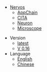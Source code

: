 <!-- the following part should be indentical to https://raw.githubusercontent.com/cryptape/Nervos-Docs/master/_navbar.md -->
* [Nervos](https://cryptape.github.io/Nervos-Docs)
  * [AppChain](https://cryptape.github.io/Nervos-AppChain-Docs/)
  * [CITA](https://mine77.github.io/Cita-Docs/)
  * [Neuron](https://cryptape.github.io/Neuron-Android/#/)
  * [Microscope](https://cryptape.github.io/Microscope/)
<!-- the above part should be indentical to https://raw.githubusercontent.com/cryptape/Nervos-Docs/master/_navbar.md -->
* Version
  * [latest](en-US/latest/index.md)
  * [V 0.16](en-US/v0.16/index.md)
* Language
  * [English](en-US/latest/index.md)
  * [Chinese](zh-CN/latest/index.md)

  
